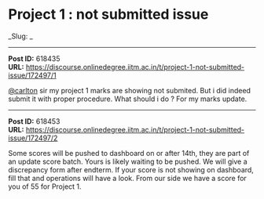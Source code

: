 # Project 1 : not submitted issue
_Slug: _

---
**Post ID:** 618435  
**URL:** https://discourse.onlinedegree.iitm.ac.in/t/project-1-not-submitted-issue/172497/1  

[@carlton](/u/carlton) sir my project 1 marks are showing not submited. But i did indeed submit it with proper procedure. What should i do ? For my marks update.

---
**Post ID:** 618453  
**URL:** https://discourse.onlinedegree.iitm.ac.in/t/project-1-not-submitted-issue/172497/2  

Some scores will be pushed to dashboard on or after 14th, they are part of an update score batch. Yours is likely waiting to be pushed. We will give a discrepancy form after endterm. If your score is not showing on dashboard, fill that and operations will have a look. From our side we have a score for you of 55 for Project 1.

